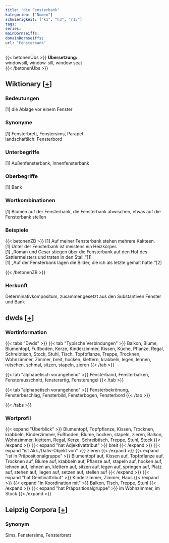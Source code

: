 ```yaml
---
title: "die Fensterbank"
kategorien: ["Nomen"]
schwierigkeit: ["k1", "h3", "r15"]
tags:
series:
mainDornseiffs:
domainDornseiffs:
url: "Fensterbank"
---
```


{{< betonenÜbs >}}
**Übersetzung:**  
windowsill, window-sill, window seat  
{{< /betonenÜbs >}}

## Wiktionary [[+](https://de.wiktionary.org/wiki/Fensterbank)]

### Bedeutungen
[1] die Ablage vor einem Fenster  

### Synonyme
[1] Fensterbrett, Fenstersims, Parapet  
landschaftlich: Fensterbord  

### Unterbegriffe
[1] Außenfensterbank, Innenfensterbank  

### Oberbegriffe
[1] Bank  

### Wortkombinationen
[1] Blumen auf der Fensterbank, die Fensterbank abwischen, etwas auf die Fensterbank stellen  

### Beispiele
{{< betonenZB >}}
[1] Auf meiner Fensterbank stehen mehrere Kakteen.  
[1] Unter der Fensterbank ist meistens ein Heizkörper.  
[1] „Roman und Cesar stiegen über die Fensterbank auf den Hof des Sattlermeisters und traten in den Stall.“[1]  
[1] „Auf der Fensterbank lagen die Bilder, die ich als letzte gemalt hatte.“[2]  

{{< /betonenZB >}}
### Herkunft
Determinativkompositum, zusammengesetzt aus den Substantiven Fenster und Bank  



## dwds [[+](https://www.dwds.de/wb/Fensterbank)]

### Wortinformation
{{< tabs "Dwds" >}}
{{< tab "Typische Verbindungen" >}}
Balkon, Blume, Blumentopf, Fußboden, Kerze, Kinderzimmer, Kissen, Küche, Pflanze, Regal, Schreibtisch, Stock, Stuhl, Tisch, Topfpflanze, Treppe, Trocknen, Wohnzimmer, Zimmer, breit, hocken, klettern, krabbeln, legen, lehnen, rutschen, schmal, sitzen, stapeln, zieren
{{< /tab >}}

{{< tab "alphabetisch vorangehend" >}}
Fensterband, Fensterbalken, Fensterausschnitt, fensterartig, Fensterangel
{{< /tab >}}

{{< tab "alphabetisch vorangehend" >}}
Fensterbekrönung, Fensterbeschlag, Fensterbild, Fensterbogen, Fensterbord
{{< /tab >}}

{{< /tabs >}}

### Wortprofil
{{< expand "Überblick" >}} Blumentopf, Topfpflanze, Kissen, Trocknen, krabbeln, Kinderzimmer, Fußboden, Blume, hocken, stapeln, zieren, Balkon, Wohnzimmer, klettern, Regal, Kerze, Schreibtisch, Treppe, Stuhl, Stock {{< /expand >}}
{{< expand "hat Adjektivattribut" >}} breit {{< /expand >}}
{{< expand "ist Akk./Dativ-Objekt von" >}} zieren {{< /expand >}}
{{< expand "ist in Präpositionalgruppe" >}} Blumentopf auf, Kissen auf, Topfpflanze auf, Trocknen auf, Blume auf, krabbeln auf, Pflanze auf, stapeln auf, hocken auf, lehnen auf, lehnen an, klettern auf, sitzen auf, legen auf, springen auf, Platz auf, stehen auf, liegen auf, setzen auf, stellen auf {{< /expand >}}
{{< expand "hat Genitivattribut" >}} Kinderzimmer, Zimmer, Haus {{< /expand >}}
{{< expand "in Koordination mit" >}} Balkon, Tisch, Treppe, Stuhl {{< /expand >}}
{{< expand "hat Präpositionalgruppe" >}} im Wohnzimmer, im Stock {{< /expand >}}

## Leipzig Corpora [[+](https://corpora.uni-leipzig.de/en/res?word=Fensterbank&corpusId=deu_newscrawl-public_2018)]


### Synonym
Sims, Fenstersims, Fensterbrett

